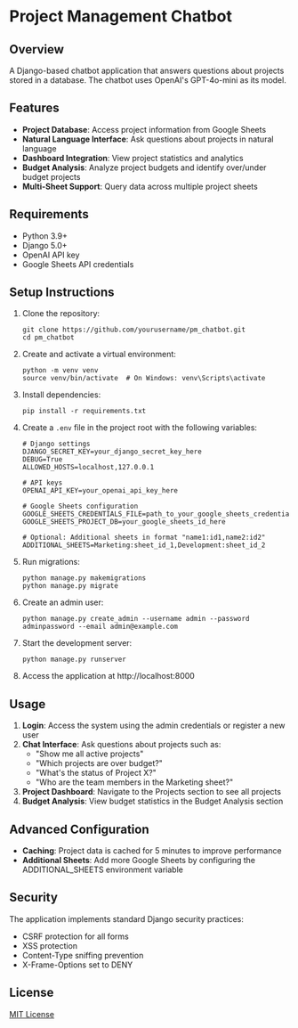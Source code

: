 # Project Management Chatbot

## Overview
A Django-based chatbot application that answers questions about projects stored in a database. The chatbot uses OpenAI's GPT-4o-mini as its model.

## Features

- **Project Database**: Access project information from Google Sheets
- **Natural Language Interface**: Ask questions about projects in natural language
- **Dashboard Integration**: View project statistics and analytics
- **Budget Analysis**: Analyze project budgets and identify over/under budget projects
- **Multi-Sheet Support**: Query data across multiple project sheets

## Requirements

- Python 3.9+
- Django 5.0+
- OpenAI API key
- Google Sheets API credentials

## Setup Instructions

1. Clone the repository:
   ```
   git clone https://github.com/yourusername/pm_chatbot.git
   cd pm_chatbot
   ```

2. Create and activate a virtual environment:
   ```
   python -m venv venv
   source venv/bin/activate  # On Windows: venv\Scripts\activate
   ```

3. Install dependencies:
   ```
   pip install -r requirements.txt
   ```

4. Create a `.env` file in the project root with the following variables:
   ```
   # Django settings
   DJANGO_SECRET_KEY=your_django_secret_key_here
   DEBUG=True
   ALLOWED_HOSTS=localhost,127.0.0.1

   # API keys
   OPENAI_API_KEY=your_openai_api_key_here

   # Google Sheets configuration
   GOOGLE_SHEETS_CREDENTIALS_FILE=path_to_your_google_sheets_credentials.json
   GOOGLE_SHEETS_PROJECT_DB=your_google_sheets_id_here
   
   # Optional: Additional sheets in format "name1:id1,name2:id2"
   ADDITIONAL_SHEETS=Marketing:sheet_id_1,Development:sheet_id_2
   ```

5. Run migrations:
   ```
   python manage.py makemigrations
   python manage.py migrate
   ```

6. Create an admin user:
   ```
   python manage.py create_admin --username admin --password adminpassword --email admin@example.com
   ```

7. Start the development server:
   ```
   python manage.py runserver
   ```

8. Access the application at http://localhost:8000

## Usage

1. **Login**: Access the system using the admin credentials or register a new user
2. **Chat Interface**: Ask questions about projects such as:
   - "Show me all active projects"
   - "Which projects are over budget?"
   - "What's the status of Project X?"
   - "Who are the team members in the Marketing sheet?"
3. **Project Dashboard**: Navigate to the Projects section to see all projects
4. **Budget Analysis**: View budget statistics in the Budget Analysis section

## Advanced Configuration

- **Caching**: Project data is cached for 5 minutes to improve performance
- **Additional Sheets**: Add more Google Sheets by configuring the ADDITIONAL_SHEETS environment variable

## Security

The application implements standard Django security practices:
- CSRF protection for all forms
- XSS protection
- Content-Type sniffing prevention
- X-Frame-Options set to DENY

## License

[MIT License](LICENSE)